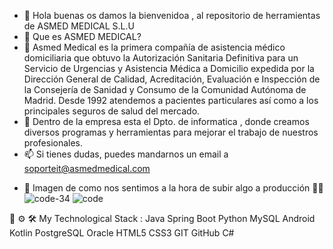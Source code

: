 - 👋 Hola buenas os damos la bienvenidoa , al repositorio de herramientas de ASMED MEDICAL S.L.U
- 👀 Que es ASMED MEDICAL?
- 🌱 Asmed Medical es la primera compañía de asistencia médico domiciliaria que obtuvo la Autorización Sanitaria Definitiva para un Servicio de Urgencias y Asistencia Médica a Domicilio expedida por la Dirección General de Calidad, Acreditación, Evaluación e Inspección de la Consejería de Sanidad y Consumo de la Comunidad Autónoma de Madrid.
Desde 1992 atendemos a pacientes particulares así como a los principales seguros de salud del mercado.
- 💞️ Dentro de la empresa esta el Dpto. de informatica , donde creamos diversos programas y herramientas para mejorar el trabajo de nuestros profesionales. 
- 📫 Si tienes dudas, puedes mandarnos un email a soporteit@asmedmedical.com

<!---
Este es el perfil de trabajo de ASMED MEDICAL S.L.U, en este repositorio encontraras los desarrollos de la empresa.
--->
- 👀 Imagen de como nos sentimos a la hora de subir algo a producción 👀👀 
![code-34](https://user-images.githubusercontent.com/103926287/188626342-7f3c815e-fa3f-41f9-82f8-13c9efa316e4.gif)
![code](https://user-images.githubusercontent.com/103926287/228894650-cf875621-dd1f-464d-80bc-1d733a8a2561.gif)


🔧 ⚙️ 🛠️ My Technological Stack :
Java  Spring Boot  Python  MySQL  Android  Kotlin  PostgreSQL  Oracle  HTML5  CSS3  GIT  GitHub  C#  
